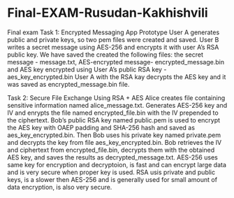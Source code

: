 # Final-EXAM-Rusudan-Kakhishvili
Final exam 
Task 1: Encrypted Messaging App Prototype 
User A generates public and private keys, so two pem files were created and saved. 
User B writes a secret message using AES-256 and encrypts it with user A’s RSA public key. We have saved the created the following files: the secret message - message.txt,  AES-encrypted message- encrypted_message.bin and AES key encrypted using User A’s public RSA key - aes_key_encrypted.bin
User A with the RSA kay decrypts the AES key and it was saved as encrypted_message.bin file. 


Task 2: Secure File Exchange Using RSA + AES 
Alice creates file containing sensitive information named alice_message.txt. 
Generates AES-256 key and IV and enrypts the file named encrypted_file.bin with the IV prepended to the ciphertext.
Bob’s public RSA key named public.pem is used to encrypt the AES key with OAEP padding and SHA-256 hash and saved as aes_key_encrypted.bin. 
Then Bob uses his private key named private.pem and decrypts the key from file aes_key_encrypted.bin.
Bob retrieves the IV and ciphertext from encrypted_file.bin, decrypts them with the obtained AES key, and saves the results as decrypted_message.txt.
AES-256 uses same key for encryption and decryptoion, is fast and can encrypt large data and is very secure when proper key is used. 
RSA usis private and public keys, is a slower then AES-256 and is generally used for small amount of data encryption, is also very secure. 
